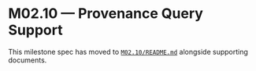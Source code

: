 # M02.10 — Provenance Query Support

This milestone spec has moved to [`M02.10/README.md`](M02.10/README.md) alongside supporting documents.
